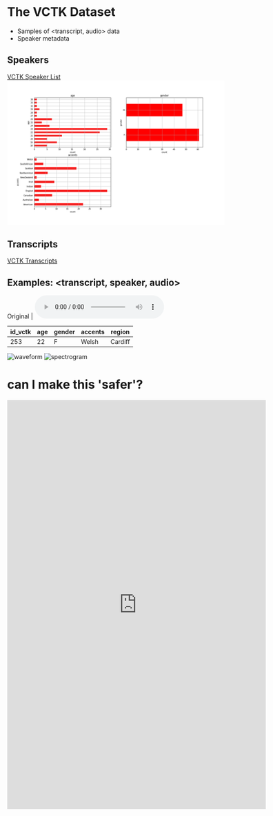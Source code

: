 # The VCTK Dataset

* Samples of <transcript, audio> data
* Speaker metadata

 

## Speakers
[VCTK Speaker List](vctk_speaker_metadata_csv.html)
![lf0](vctk/vctk_descriptive_age_etc.png)

## Transcripts
[VCTK Transcripts](vctk_transcript_csv.html)

## Examples: <transcript, speaker, audio>
Original | <audio src="vctk/samples/p255_367.wav" controls></audio> 

| id_vctk | age | gender | accents | region | 
 | --- | --- | --- | --- | --- |
 | 253 | 22 | F | Welsh | Cardiff |

![waveform](vctk/wavplot_255_367.png)
![spectrogram](vctk/wavplot_255_367_spectro.png)


# can I make this 'safer'?
<html>
<iframe style="border-style: none;" src="http://richardsterry.github.io/msc-project/my_table.html" height="950" width="600"></iframe>
</html>
